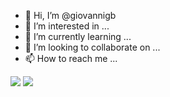 - 👋 Hi, I’m @giovannigb
- 👀 I’m interested in ...
- 🌱 I’m currently learning ...
- 💞️ I’m looking to collaborate on ...
- 📫 How to reach me ...

<!---
giovannigb/giovannigb is a ✨ special ✨ repository because its `README.md` (this file) appears on your GitHub profile.
You can click the Preview link to take a look at your changes.
--->
<picture>
<source 
  srcset="https://github-readme-stats.vercel.app/api?username=giovannigb&show_icons=true&theme=dark"
  media="(prefers-color-scheme: dark)"
/>
<source
  srcset="https://github-readme-stats.vercel.app/api?username=giovannigb&show_icons=true"
  media="(prefers-color-scheme: light), (prefers-color-scheme: no-preference)"
/>
<img src="https://github-readme-stats.vercel.app/api?username=giovannigb&show_icons=true" />
</picture>

<img src='https://cdn.jsdelivr.net/gh/devicons/devicon/icons/devicon/devicon-original.svg'>
